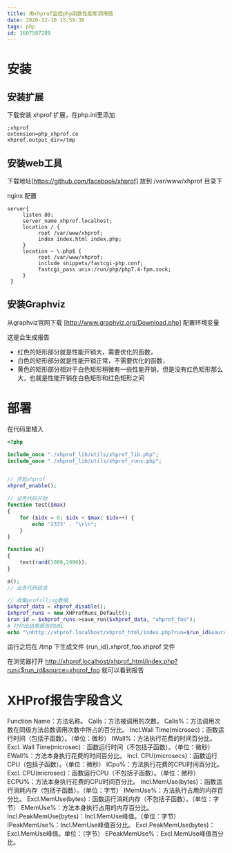 ```yaml
---
title: 用xhprof监控php函数性能和调用链
date: 2020-12-10 15:59:30
tags: php
id: 1607587289
---
```

# 安装
## 安装扩展
下载安装 xhprof 扩展，在php.ini里添加
```
;xhprof
extension=php_xhprof.co
xhprof.output_dir=/tmp
```

## 安装web工具
下载地址[https://github.com/facebook/xhprof]
放到 /var/www/xhprof 目录下

nginx 配置
```
server{
     listen 80;
     server_name xhprof.localhost;
     location / {
          root /var/www/xhprof;
          index index.html index.php;
     }
     location ~ \.php$ {
          root /var/www/xhprof;
          include snippets/fastcgi-php.conf;
          fastcgi_pass unix:/run/php/php7.4-fpm.sock;
     }
 }
```

## 安装Graphviz
从graphviz官网下载 [http://www.graphviz.org/Download.php]
配置环境变量

这是会生成报告
- 红色的矩形部分就是性能开销大，需要优化的函数，
- 白色的矩形部分就是性能开销正常，不需要优化的函数，
- 黄色的矩形部分相对于白色矩形稍微有一些性能开销，但是没有红色矩形那么大，也就是性能开销在白色矩形和红色矩形之间

# 部署
在代码里植入
```php
<?php

include_once "./xhprof_lib/utils/xhprof_lib.php";
include_once "./xhprof_lib/utils/xhprof_runs.php";


// 开启xhprof
xhprof_enable();

// 业务代码开始
function test($max)
{
    for ($idx = 0; $idx < $max; $idx++) {
        echo '2333' . "\r\n";
    }
}

function a()
{
    test(rand(1000,2000));
}

a();
// 业务代码结束

// 收集profilling数据
$xhprof_data = xhprof_disable();
$xhprof_runs = new XHProfRuns_Default();
$run_id = $xhprof_runs->save_run($xhprof_data, "xhprof_foo");
# 打印出结果报告的URL
echo "\nhttp://xhprof.localhost/xhprof_html/index.php?run=$run_id&source=xhprof_foo\n";
```
运行之后在 /tmp 下生成文件 {run_id}.xhprof_foo.xhprof 文件

在浏览器打开 http://xhprof.localhost/xhprof_html/index.php?run=$run_id&source=xhprof_foo 就可以看到报告

# XHProf报告字段含义
Function Name：方法名称。
Calls：方法被调用的次数。
Calls%：方法调用次数在同级方法总数调用次数中所占的百分比。
Incl.Wall Time(microsec)：函数运行时间（包括子函数）。（单位：微秒）
IWall%：方法执行花费的时间百分比。
Excl. Wall Time(microsec)：函数运行时间（不包括子函数）。（单位：微秒）
EWall%：方法本身执行花费的时间百分比。
Incl. CPU(microsecs)：函数运行CPU（包括子函数）。（单位：微秒）
ICpu%：方法执行花费的CPU时间百分比。
Excl. CPU(microsec)：函数运行CPU（不包括子函数）。（单位：微秒）
ECPU%：方法本身执行花费的CPU时间百分比。
Incl.MemUse(bytes)：函数运行消耗内存（包括子函数）。（单位：字节）
IMemUse%：方法执行占用的内存百分比。
Excl.MemUse(bytes)：函数运行消耗内存（不包括子函数）。（单位：字节）
EMemUse%：方法本身执行占用的内存百分比。
Incl.PeakMemUse(bytes)：Incl.MemUse峰值。（单位：字节）
IPeakMemUse%：Incl.MemUse峰值百分比。
Excl.PeakMemUse(bytes)：Excl.MemUse峰值。单位：（字节）
EPeakMemUse%：Excl.MemUse峰值百分比。